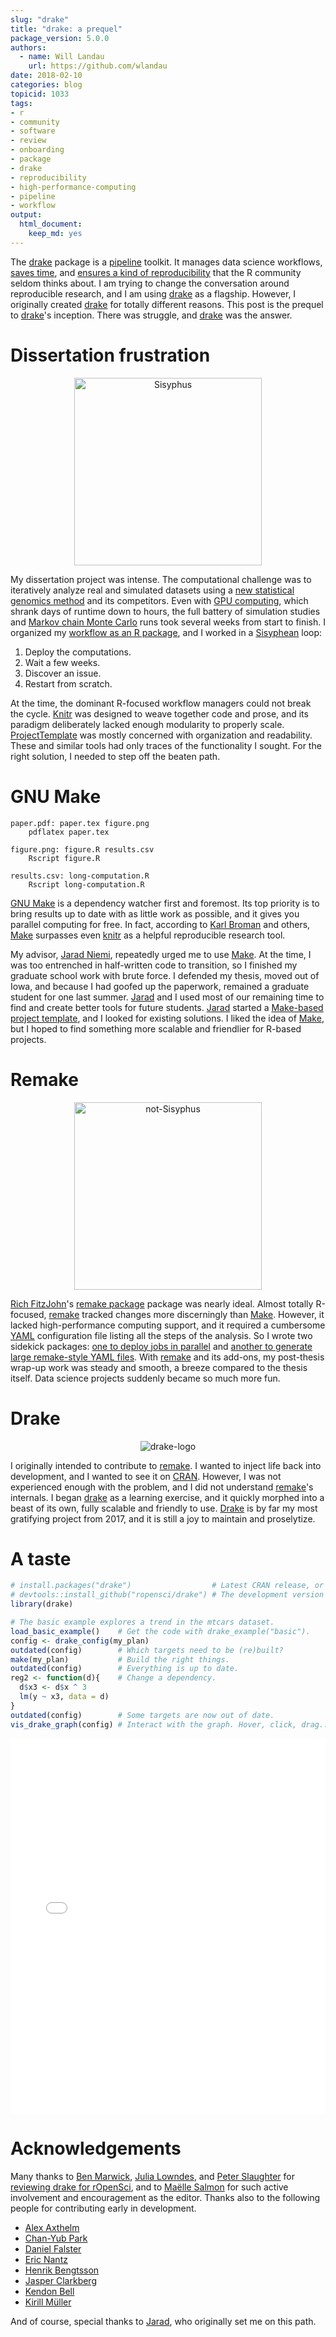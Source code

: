 ```yaml
---
slug: "drake"
title: "drake: a prequel"
package_version: 5.0.0
authors:
  - name: Will Landau
    url: https://github.com/wlandau
date: 2018-02-10
categories: blog
topicid: 1033
tags:
- r
- community
- software
- review
- onboarding
- package
- drake
- reproducibility
- high-performance-computing
- pipeline
- workflow
output:
  html_document:
    keep_md: yes
---
```


The [drake](https://github.com/ropensci/drake) package is a [pipeline](https://github.com/pditommaso/awesome-pipeline) toolkit. It manages data science workflows, [saves time](https://ropensci.github.io/drake/#what-gets-done-stays-done-), and [ensures a kind of reproducibility](https://ropensci.github.io/drake/#reproducibility-with-confidence) that the R community seldom thinks about. I am trying to change the conversation around reproducible research, and I am using [drake](https://github.com/ropensci/drake) as a flagship. However, I originally created [drake](https://github.com/ropensci/drake) for totally different reasons. This post is the prequel to [drake](https://github.com/ropensci/drake)'s inception. There was struggle, and [drake](https://github.com/ropensci/drake) was the answer.

# Dissertation frustration

<center><img src="/img/blog-images/2018-02-10-drake/uphill.png" style = "width: 300px" alt="Sisyphus"></center>

My dissertation project was intense. The computational challenge was to iteratively analyze real and simulated datasets using a [new statistical genomics method](https://github.com/wlandau/fbseq) and its competitors. Even with [GPU computing](http://blog.revolutionanalytics.com/2015/06/computing-with-gpus-in-r.html), which shrank days of runtime down to hours, the full battery of simulation studies and [Markov chain Monte Carlo](https://en.wikipedia.org/wiki/Markov_chain_Monte_Carlo) runs took several weeks from start to finish. I organized my [workflow as an R package](https://github.com/wlandau/fbseqStudies), and I worked in a [Sisyphean](https://en.wikipedia.org/wiki/Sisyphus) loop:

1. Deploy the computations.
2. Wait a few weeks.
3. Discover an issue.
4. Restart from scratch.

At the time, the dominant R-focused workflow managers could not break the cycle. [Knitr](https://github.com/yihui/knitr) was designed to weave together code and prose, and its paradigm deliberately lacked enough modularity to properly scale. [ProjectTemplate](https://github.com/johnmyleswhite/ProjectTemplate) was mostly concerned with organization and readability. These and similar tools had only traces of the functionality I sought. For the right solution, I needed to step off the beaten path.

# GNU Make

```
paper.pdf: paper.tex figure.png 
    pdflatex paper.tex
    
figure.png: figure.R results.csv
    Rscript figure.R
    
results.csv: long-computation.R
    Rscript long-computation.R
```

[GNU Make](https://www.gnu.org/software/make/) is a dependency watcher first and foremost. Its top priority is to bring results up to date with as little work as possible, and it gives you parallel computing for free. In fact, according to [Karl Broman](http://kbroman.org/minimal_make/) and others, [Make](https://www.gnu.org/software/make/) surpasses even [knitr](https://github.com/yihui/knitr) as a helpful reproducible research tool.

My advisor, [Jarad Niemi](https://github.com/jarad/), repeatedly urged me to use [Make](https://www.gnu.org/software/make/). At the time, I was too entrenched in half-written code to transition, so I finished my graduate school work with brute force. I defended my thesis, moved out of Iowa, and because I had goofed up the paperwork, remained a graduate student for one last summer. [Jarad](https://github.com/jarad/) and I used most of our remaining time to find and create better tools for future students. [Jarad](https://github.com/jarad/) started a [Make-based project template](https://github.com/jarad/project_template), and I looked for existing solutions. I liked the idea of [Make](https://www.gnu.org/software/make/), but I hoped to find something more scalable and friendlier for R-based projects.

# Remake

<center><img src="/img/blog-images/2018-02-10-drake/flat.png" style = "width: 300px;" alt="not-Sisyphus"></center>

[Rich FitzJohn](https://github.com/richfitz)'s [remake package](https://github.com/richfitz/remake) package was nearly ideal. Almost totally R-focused, [remake](https://github.com/richfitz/remake) tracked changes more discerningly than [Make](https://www.gnu.org/software/make/). However, it lacked high-performance computing support, and it required a cumbersome [YAML](http://yaml.org/) configuration file listing all the steps of the analysis. So I wrote two sidekick packages: [one to deploy jobs in parallel](https://github.com/wlandau/parallelRemake) and [another to generate large remake-style YAML files](https://github.com/wlandau/remakeGenerator). With [remake](https://github.com/richfitz/remake) and its add-ons, my post-thesis wrap-up work was steady and smooth, a breeze compared to the thesis itself. Data science projects suddenly became so much more fun.

# Drake

<center>
<img src="/img/blog-images/2018-02-10-drake/logo.svg" alt="drake-logo">
</center>

I originally intended to contribute to [remake](https://github.com/richfitz/remake). I wanted to inject life back into development, and I wanted to see it on [CRAN](https://cran.r-project.org/). However, I was not experienced enough with the problem, and I did not understand [remake](https://github.com/richfitz/remake)'s internals. I began [drake](https://github.com/ropensci/drake) as a learning exercise, and it quickly morphed into a beast of its own, fully scalable and friendly to use. [Drake](https://github.com/ropensci/drake) is by far my most gratifying project from 2017, and it is still a joy to maintain and proselytize.

# A taste

```r
# install.packages("drake")                  # Latest CRAN release, or
# devtools::install_github("ropensci/drake") # The development version
library(drake)

# The basic example explores a trend in the mtcars dataset.
load_basic_example()    # Get the code with drake_example("basic").
config <- drake_config(my_plan)
outdated(config)        # Which targets need to be (re)built?
make(my_plan)           # Build the right things.
outdated(config)        # Everything is up to date.
reg2 <- function(d){    # Change a dependency.
  d$x3 <- d$x ^ 3
  lm(y ~ x3, data = d)
}
outdated(config)        # Some targets are now out of date.
vis_drake_graph(config) # Interact with the graph. Hover, click, drag...
```

<center>
<iframe
src = "/img/blog-images/2018-02-10-drake/reg2.html"
width = "100%" height = "600px" allowtransparency="true"
style="border: none; box-shadow: none" alt = "workflow-graph">
</iframe>
</center>

# Acknowledgements

Many thanks to [Ben Marwick](https://github.com/benmarwick), [Julia Lowndes](https://github.com/jules32), and [Peter Slaughter](https://github.com/gothub) for [reviewing drake for rOpenSci](https://github.com/ropensci/onboarding/issues/156), and to [Maëlle Salmon](https://github.com/maelle) for such active involvement and encouragement as the editor. Thanks also to the following people for contributing early in development.

- [Alex Axthelm](https://github.com/AlexAxthelm)
- [Chan-Yub Park](https://github.com/mrchypark)
- [Daniel Falster](https://github.com/dfalster)
- [Eric Nantz](https://github.com/thercast)
- [Henrik Bengtsson](https://github.com/HenrikBengtsson)
- [Jasper Clarkberg](https://github.com/dapperjapper)
- [Kendon Bell](https://github.com/kendonB)
- [Kirill M&uuml;ller](https://github.com/krlmlr)

And of course, special thanks to [Jarad](https://github.com/jarad/), who originally set me on this path.

